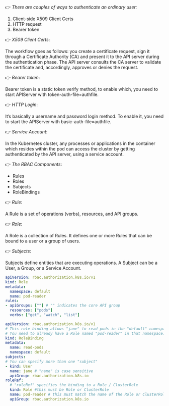 👉 *There are couples of ways to authenticate an ordinary user:*

1. Client-side X509 Client Certs
2. HTTP request
3. Bearer token

👉 *X509 Client Certs*:

The workflow goes as follows: you create a certificate request, sign it through a Certificate Authority (CA) and present it to the API server during the authentication phase. 
The API server consults the CA server to validate the certificate and, accordingly, approves or denies the request.

👉 *Bearer token*:

Bearer token is a static token verify method, to enable which, you need to start APIServer with token-auth-file=authfile.

👉 *HTTP Login*:

It’s basically a username and password login method. To enable it, you need to start the APIServer with basic-auth-file=authfile.

👉 *Service Account*:

In the Kubernetes cluster, any processes or applications in the container which resides within the pod can access the cluster by getting authenticated by the API server, using a service account.

👉 *The RBAC Components*:

- Rules
- Roles
- Subjects
- RoleBindings

👉 *Rule*:

A Rule is a set of operations (verbs), resources, and API groups.

👉 *Role*:

A Role is a collection of Rules. It defines one or more Rules that can be bound to a user or a group of users.

👉 *Subjects*:

Subjects define entities that are executing operations. A Subject can be a User, a Group, or a Service Account.

```yaml
apiVersion: rbac.authorization.k8s.io/v1
kind: Role
metadata:
  namespace: default
  name: pod-reader
rules:
- apiGroups: [""] # "" indicates the core API group
  resources: ["pods"]
  verbs: ["get", "watch", "list"]
```

```yaml
apiVersion: rbac.authorization.k8s.io/v1
# This role binding allows "jane" to read pods in the "default" namespace.
# You need to already have a Role named "pod-reader" in that namespace.
kind: RoleBinding
metadata:
  name: read-pods
  namespace: default
subjects:
# You can specify more than one "subject"
- kind: User
  name: jane # "name" is case sensitive
  apiGroup: rbac.authorization.k8s.io
roleRef:
  # "roleRef" specifies the binding to a Role / ClusterRole
  kind: Role #this must be Role or ClusterRole
  name: pod-reader # this must match the name of the Role or ClusterRole you wish to bind to
  apiGroup: rbac.authorization.k8s.io
```

